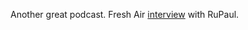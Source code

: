 Another great podcast. Fresh Air <a href="https://www.npr.org/2020/03/10/813970591/rupauls-recipe-for-success-love-yourself-and-stay-flexible">interview</a> with RuPaul.
